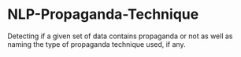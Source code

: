 # NLP-Propaganda-Technique
Detecting if a given set of data contains propaganda or not as well as naming the type of propaganda technique used, if any.
